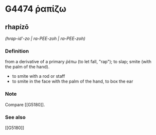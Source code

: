 # G4474 ῥαπίζω

## rhapízō

_(hrap-id'-zo | ra-PEE-zoh | ra-PEE-zoh)_

### Definition

from a derivative of a primary ῥέπω (to let fall, "rap"); to slap; smite (with the palm of the hand).

- to smite with a rod or staff
- to smite in the face with the palm of the hand, to box the ear

### Note

Compare [[G5180]].

### See also

[[G5180]]

